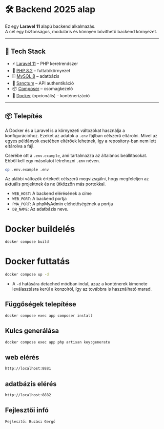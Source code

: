 # 🛠 Backend 2025 alap

Ez egy **Laravel 11** alapú backend alkalmazás.  
A cél egy biztonságos, moduláris és könnyen bővíthető backend környezet.

---

## 🚀 Tech Stack

- ⚡ [Laravel 11](https://laravel.com/) – PHP keretrendszer
- 🐘 [PHP 8.2](https://www.php.net/) – futtatókörnyezet
- 🗄️ [MySQL 8](https://www.mysql.com/) – adatbázis
- 🔑 [Sanctum](https://laravel.com/docs/sanctum) – API authentikáció
- 📦 [Composer](https://getcomposer.org/) – csomagkezelő
- 🐳 [Docker](https://www.docker.com/) (opcionális) – konténerizáció

---

## 📦 Telepítés

A Docker és a Laravel is a környezeti változókat használja a konfigurációhoz.
Ezeket az adatok a `.env` fájlban célszerű eltárolni.
Mivel az egyes példányok esetében eltérőek lehetnek, így a repository-ban nem lett eltárolva a fájl.

Cserébe ott a `.env.example`, ami tartalmazza az általános beállításokat. Ebből kell egy másolatot létrehozni `.env` néven.

```bash
cp .env.example .env
```

Az alábbi változók értékeét célszerű megvizsgálni, hogy megfeleljen az aktuális projektnek és ne ütközzön más portokkal.

- `WEB_HOST`:  A backend elérésének a címe
- `WEB_PORT`:  A backend portja
- `PMA_PORT`:  A phpMyAdmin eléhetőségének a portja
- `DB_NAME`: Az adatbázis neve.


# Docker buildelés
```bash
docker compose build
```
# Docker futtatás
```bash
docker compose up -d
```
- A `-d` hatására detached módban indul, azaz a konténerek kimenete leválasztásra kerül a konzolról, így az továbbra is használható marad.

## Függőségek telepítése
```bash
docker compose exec app composer install
```

## Kulcs generálása
```bash
docker compose exec app php artisan key:generate
```

## web elérés
```bash
http://localhost:8881
```
## adatbázis elérés
```bash
http://localhost:8882
```
## Fejlesztői infó
```text
Fejlesztő: Buzási Gergő
```
